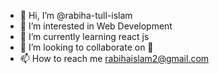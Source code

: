 - 👋 Hi, I’m @rabiha-tull-islam
- 👀 I’m interested in Web Development
- 🌱 I’m currently learning react js
- 💞️ I’m looking to collaborate on 👀
- 📫 How to reach me  rabihaislam2@gmail.com

<!---
rabiha-tull-islam/rabiha-tull-islam is a ✨ special ✨ repository because its `README.md` (this file) appears on your GitHub profile.
You can click the Preview link to take a look at your changes.
--->
